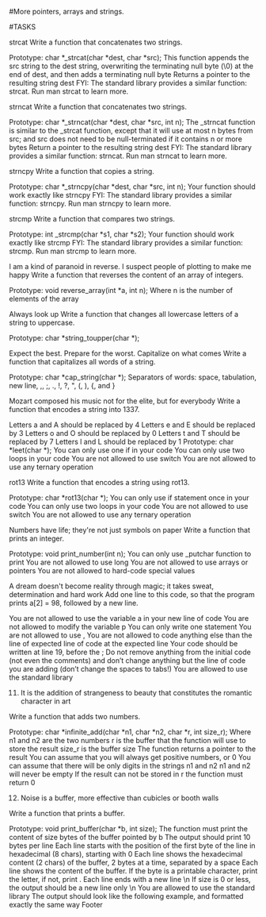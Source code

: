 #More pointers, arrays and strings.

#TASKS

strcat
Write a function that concatenates two strings.

Prototype: char *_strcat(char *dest, char *src); This function appends the src string to the dest string, overwriting the terminating null byte (\0) at the end of dest, and then adds a terminating null byte Returns a pointer to the resulting string dest FYI: The standard library provides a similar function: strcat. Run man strcat to learn more.

strncat
Write a function that concatenates two strings.

Prototype: char *_strncat(char *dest, char *src, int n); The _strncat function is similar to the _strcat function, except that it will use at most n bytes from src; and src does not need to be null-terminated if it contains n or more bytes Return a pointer to the resulting string dest FYI: The standard library provides a similar function: strncat. Run man strncat to learn more.

strncpy
Write a function that copies a string.

Prototype: char *_strncpy(char *dest, char *src, int n); Your function should work exactly like strncpy FYI: The standard library provides a similar function: strncpy. Run man strncpy to learn more.

strcmp
Write a function that compares two strings.

Prototype: int _strcmp(char *s1, char *s2); Your function should work exactly like strcmp FYI: The standard library provides a similar function: strcmp. Run man strcmp to learn more.

I am a kind of paranoid in reverse. I suspect people of plotting to make me happy
Write a function that reverses the content of an array of integers.

Prototype: void reverse_array(int *a, int n); Where n is the number of elements of the array

Always look up
Write a function that changes all lowercase letters of a string to uppercase.

Prototype: char *string_toupper(char *);

Expect the best. Prepare for the worst. Capitalize on what comes
Write a function that capitalizes all words of a string.

Prototype: char *cap_string(char *); Separators of words: space, tabulation, new line, ,, ;, ., !, ?, ", (, ), {, and }

Mozart composed his music not for the elite, but for everybody
Write a function that encodes a string into 1337.

Letters a and A should be replaced by 4 Letters e and E should be replaced by 3 Letters o and O should be replaced by 0 Letters t and T should be replaced by 7 Letters l and L should be replaced by 1 Prototype: char *leet(char *); You can only use one if in your code You can only use two loops in your code You are not allowed to use switch You are not allowed to use any ternary operation

rot13
Write a function that encodes a string using rot13.

Prototype: char *rot13(char *); You can only use if statement once in your code You can only use two loops in your code You are not allowed to use switch You are not allowed to use any ternary operation

Numbers have life; they're not just symbols on paper
Write a function that prints an integer.

Prototype: void print_number(int n); You can only use _putchar function to print You are not allowed to use long You are not allowed to use arrays or pointers You are not allowed to hard-code special values

A dream doesn't become reality through magic; it takes sweat, determination and hard work
Add one line to this code, so that the program prints a[2] = 98, followed by a new line.

You are not allowed to use the variable a in your new line of code You are not allowed to modify the variable p You can only write one statement You are not allowed to use , You are not allowed to code anything else than the line of expected line of code at the expected line Your code should be written at line 19, before the ; Do not remove anything from the initial code (not even the comments) and don’t change anything but the line of code you are adding (don’t change the spaces to tabs!) You are allowed to use the standard library

11. It is the addition of strangeness to beauty that constitutes the romantic character in art

Write a function that adds two numbers.

Prototype: char *infinite_add(char *n1, char *n2, char *r, int size_r);
Where n1 and n2 are the two numbers
r is the buffer that the function will use to store the result
size_r is the buffer size
The function returns a pointer to the result
You can assume that you will always get positive numbers, or 0
You can assume that there will be only digits in the strings n1 and n2
n1 and n2 will never be empty
If the result can not be stored in r the function must return 0

12. Noise is a buffer, more effective than cubicles or booth walls

Write a function that prints a buffer.

Prototype: void print_buffer(char *b, int size);
The function must print the content of size bytes of the buffer pointed by b
The output should print 10 bytes per line
Each line starts with the position of the first byte of the line in hexadecimal (8 chars), starting with 0
Each line shows the hexadecimal content (2 chars) of the buffer, 2 bytes at a time, separated by a space
Each line shows the content of the buffer. If the byte is a printable character, print the letter, if not, print .
Each line ends with a new line \n
If size is 0 or less, the output should be a new line only \n
You are allowed to use the standard library
The output should look like the following example, and formatted exactly the same way
Footer
